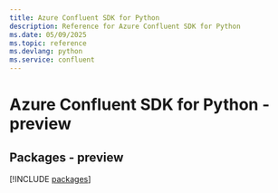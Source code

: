 ```yaml
---
title: Azure Confluent SDK for Python
description: Reference for Azure Confluent SDK for Python
ms.date: 05/09/2025
ms.topic: reference
ms.devlang: python
ms.service: confluent
---
```

# Azure Confluent SDK for Python - preview
## Packages - preview
[!INCLUDE [packages](confluent-index.md)]